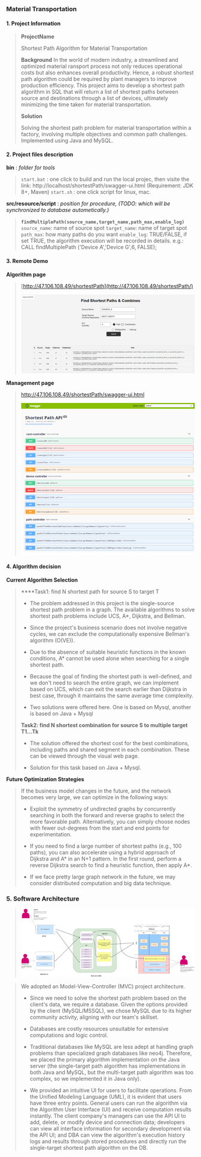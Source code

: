 ### Material Transportation

#### 1. Project Information

> **ProjectName**
> 
> Shortest Path Algorithm for Material Transportation
> 
> **Background**
> In the world of modern industry, a streamlined and optimized material  ransport process not only reduces operational costs but also enhances overall productivity. Hence, a robust shortest path algorithm could be required by plant managers to improve production efficiency. This project aims to develop a shortest path algorithm in SQL that will return a list of shortest paths between source and destinations through a list of devices, ultimately minimizing the time taken for material transportation.
> 
> **Solution**
> 
> Solving the shortest path problem for material transportation within a factory,
> involving multiple objectives and common path challenges. Implemented using Java and MySQL.

#### 2. Project files description

**bin** : *folder for tools*

> `start.bat` : one click to build and run the local projec, then visite the link:
> http://localhost/shortestPath/swagger-ui.html (Requirement: JDK 8+, Maven)
> `start.sh` : one click script for linux, mac.

**src/resource/script** : *position for procedure, (TODO: which will be synchronized to database autometically.)*

> **`findMultiplePath(source_name,target_name,path_max,enable_log)`**
> `source_name`: name of source spot
> `target_name`: name of target spot
> `path_max`: how many paths do you want
> `enable_log`: TRUE/FALSE, if set TRUE, the algorithm execution will be recorded in details.
> e.g.: CALL findMultiplePath ('Device A','Device G',6, FALSE);

#### 3. Remote Demo

**Algorithm page**

> [http://47.106.108.49/shortestPath](http://47.106.108.49/shortestPath/)
> 
> ![](./src/main/resources/static/images/algorithm_page.png)

**Management page**

> http://47.106.108.49/shortestPath/swagger-ui.html
> 
> ![](./src/main/resources/static/images/management_page.png)

#### 4. Algorithm decision

**Current Algorithm Selection**

> ****Task1: find N shortest path for source S to target T
> 
> - The problem addressed in this project is the single-source shortest path problem in a graph. The available algorithms to solve shortest path problems include UCS, A*, Dijkstra, and Bellman.
> 
> - Since the project's business scenario does not involve negative cycles, we can exclude the computationally expensive Bellman's algorithm (O(VE)).
> 
> - Due to the absence of suitable heuristic functions in the known conditions, A* cannot be used alone when searching for a single shortest path.
> 
> - Because the goal of finding the shortest path is well-defined, and we don't need to search the entire graph, we can implement based on UCS, which can exit the search earlier than Dijkstra in best case, through it maintains the same average time complexity.
> 
> - Two solutions were offered here. One is based on Mysql, another is based on Java + Mysql 
> 
> **Task2: find N shortest combination for source S to multiple target T1...Tk**
> 
> - The solution offered the shortest cost for the best combinations, including paths and shared segment in each combination. These can be viewed through the visual web page.
> 
> - Solution for this task based on Java + Mysql. 

**Future Optimization Strategies**

> If the business model changes in the future, and the network becomes very large, we can optimize in the following ways:
> 
> - Exploit the symmetry of undirected graphs by concurrently searching in both the forward and reverse graphs to select the more favorable path.
>    Alternatively, you can simply choose nodes with fewer out-degrees from the start and end points for experimentation.
> 
> - If you need to find a large number of shortest paths (e.g., 100 paths), you can also accelerate using a hybrid approach of Dijkstra and A* in an N+1 pattern. In the first round, perform a reverse Dijkstra search to find a heuristic function, then apply A*.
> 
> - If we face pretty large graph network in the future, we may consider distributed computation and big data technique.

### 5. Software Architecture

> ![](./src/main/resources/static/images/software_architecture.png)

> We adopted an Model-View-Controller (MVC) project architecture.
> 
> - Since we need to solve the shortest path problem based on the
>   client's data, we require a database. Given the options provided by the client
>   (MySQL/MSSQL), we chose MySQL due to its higher community activity, aligning with our team's skillset.
> 
> - Databases are costly resources unsuitable for extensive
>   computations and logic control.
> 
> - Traditional databases like MySQL are less adept at handling graph
>   problems than specialized graph databases like neo4j. Therefore, we placed the primary algorithm implementation on the Java server (the single-target path algorithm has implementations in both Java and MySQL, but the multi-target path algorithm was too complex, so we implemented it in Java only).
> 
> - We provided an intuitive UI for users to facilitate operations. From the Unified Modeling Language (UML), it is evident that users have three entry points. General users can run the algorithm via the Algorithm User
>   Interface (UI) and receive computation results instantly. The client company's managers can use the API UI to add, delete, or modify device and connection data; developers can view all interface information for secondary development via the API UI; and DBA can view the algorithm's execution history logs and results through stored procedures and directly run the single-target shortest
>   path algorithm on the DB.
